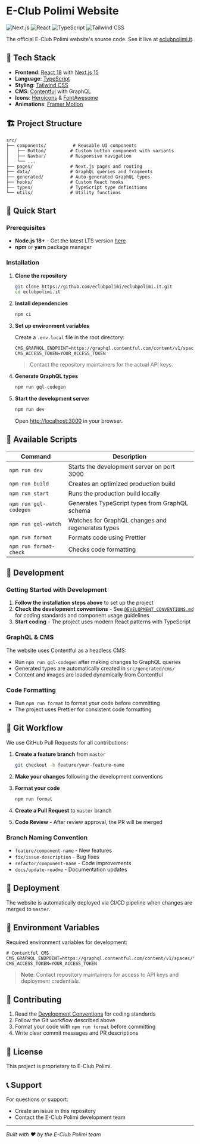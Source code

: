 # E-Club Polimi Website

![Next.js](https://img.shields.io/badge/Next.js-15.4.6-black?logo=next.js)
![React](https://img.shields.io/badge/React-18.3.1-blue?logo=react)
![TypeScript](https://img.shields.io/badge/TypeScript-5.6.3-blue?logo=typescript)
![Tailwind CSS](https://img.shields.io/badge/Tailwind%20CSS-3.4.17-06B6D4?logo=tailwindcss)

The official E-Club Polimi website's source code. See it live at [eclubpolimi.it](https://www.eclubpolimi.it/).

## 🚀 Tech Stack

- **Frontend**: [React 18](https://reactjs.org/) with [Next.js 15](https://nextjs.org/)
- **Language**: [TypeScript](https://www.typescriptlang.org/)
- **Styling**: [Tailwind CSS](https://tailwindcss.com/)
- **CMS**: [Contentful](https://www.contentful.com/) with GraphQL
- **Icons**: [Heroicons](https://heroicons.com/) & [FontAwesome](https://fontawesome.com/)
- **Animations**: [Framer Motion](https://www.framer.com/motion/)

## 🏗️ Project Structure

```
src/
├── components/          # Reusable UI components
│   ├── Button/         # Custom button component with variants
│   ├── Navbar/         # Responsive navigation
│   └── ...
├── pages/              # Next.js pages and routing
├── data/               # GraphQL queries and fragments
├── generated/          # Auto-generated GraphQL types
├── hooks/              # Custom React hooks
├── types/              # TypeScript type definitions
└── utils/              # Utility functions
```

## 🚀 Quick Start

### Prerequisites

- **Node.js 18+** - Get the latest LTS version [here](https://nodejs.org/it/download/)
- **npm** or **yarn** package manager

### Installation

1. **Clone the repository**
   ```bash
   git clone https://github.com/eclubpolimi/eclubpolimi.it.git
   cd eclubpolimi.it
   ```

2. **Install dependencies**
   ```bash
   npm ci
   ```

3. **Set up environment variables**
   
   Create a `.env.local` file in the root directory:
   ```env
   CMS_GRAPHQL_ENDPOINT=https://graphql.contentful.com/content/v1/spaces/YOUR_SPACE_ID
   CMS_ACCESS_TOKEN=YOUR_ACCESS_TOKEN
   ```
   
   > Contact the repository maintainers for the actual API keys.

4. **Generate GraphQL types**
   ```bash
   npm run gql-codegen
   ```

5. **Start the development server**
   ```bash
   npm run dev
   ```

   Open [http://localhost:3000](http://localhost:3000) in your browser.

## 📜 Available Scripts

| Command | Description |
|---------|-------------|
| `npm run dev` | Starts the development server on port 3000 |
| `npm run build` | Creates an optimized production build |
| `npm run start` | Runs the production build locally |
| `npm run gql-codegen` | Generates TypeScript types from GraphQL schema |
| `npm run gql-watch` | Watches for GraphQL changes and regenerates types |
| `npm run format` | Formats code using Prettier |
| `npm run format-check` | Checks code formatting |

## 🔧 Development

### Getting Started with Development

1. **Follow the installation steps above** to set up the project
2. **Check the development conventions** - See [`DEVELOPMENT_CONVENTIONS.md`](./DEVELOPMENT_CONVENTIONS.md) for coding standards and component usage guidelines
3. **Start coding** - The project uses modern React patterns with TypeScript

### GraphQL & CMS

The website uses Contentful as a headless CMS:

- Run `npm run gql-codegen` after making changes to GraphQL queries
- Generated types are automatically created in `src/generated/cms/`
- Content and images are loaded dynamically from Contentful

### Code Formatting

- Run `npm run format` to format your code before committing
- The project uses Prettier for consistent code formatting

## 🔄 Git Workflow

We use GitHub Pull Requests for all contributions:

1. **Create a feature branch** from `master`
   ```bash
   git checkout -b feature/your-feature-name
   ```

2. **Make your changes** following the development conventions

3. **Format your code**
   ```bash
   npm run format
   ```

4. **Create a Pull Request** to `master` branch

5. **Code Review** - After review approval, the PR will be merged

### Branch Naming Convention
- `feature/component-name` - New features
- `fix/issue-description` - Bug fixes  
- `refactor/component-name` - Code improvements
- `docs/update-readme` - Documentation updates

## 🚀 Deployment

The website is automatically deployed via CI/CD pipeline when changes are merged to `master`.

## 🔑 Environment Variables

Required environment variables for development:

```env
# Contentful CMS
CMS_GRAPHQL_ENDPOINT=https://graphql.contentful.com/content/v1/spaces/YOUR_SPACE_ID
CMS_ACCESS_TOKEN=YOUR_ACCESS_TOKEN
```

> **Note**: Contact repository maintainers for access to API keys and deployment credentials.

## 🤝 Contributing

1. Read the [Development Conventions](./DEVELOPMENT_CONVENTIONS.md) for coding standards
2. Follow the Git workflow described above
3. Format your code with `npm run format` before committing
4. Write clear commit messages and PR descriptions

## 📄 License

This project is proprietary to E-Club Polimi.

## 📞 Support

For questions or support:
- Create an issue in this repository
- Contact the E-Club Polimi development team

---

*Built with ❤️ by the E-Club Polimi team*

